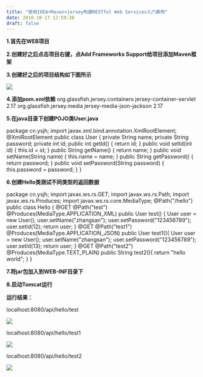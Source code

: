 ```yaml
---
title: "使用IDEA+Maven+jersey构建RESTful Web Services入门案例"
date: 2018-10-17 12:59:38
draft: false
---
```

**1.首先在WEB项目**

**2.创建好之后点击项目右键，点Add Frameworks Support给项目添加Maven框架**

**3.创建好之后的项目结构如下图所示**

![](https://img-blog.csdn.net/20181017124955617?watermark/2/text/aHR0cHM6Ly9ibG9nLmNzZG4ubmV0L3lzXzIzMDAxNA==/font/5a6L5L2T/fontsize/400/fill/I0JBQkFCMA==/dissolve/70)

**4.添加pom.xml依赖**
<dependencies> <dependency> <groupId>org.glassfish.jersey.containers</groupId> <artifactId>jersey-container-servlet</artifactId> <version>2.17</version> </dependency> <dependency> <groupId>org.glassfish.jersey.media</groupId> <artifactId>jersey-media-json-jackson</artifactId> <version>2.17</version> </dependency> </dependencies>

**5.在java目录下创建POJO类User.java**

package cn.ysjh; import javax.xml.bind.annotation.XmlRootElement; @XmlRootElement public class User { private String name; private String password; private int id; public int getId() { return id; } public void setId(int id) { this.id = id; } public String getName() { return name; } public void setName(String name) { this.name = name; } public String getPassword() { return password; } public void setPassword(String password) { this.password = password; } }

**6.创建Hello类测试不同类型的返回数据**

package cn.ysjh; import javax.ws.rs.GET; import javax.ws.rs.Path; import javax.ws.rs.Produces; import javax.ws.rs.core.MediaType; @Path("/hello") public class Hello { @GET @Path("test") @Produces(MediaType.APPLICATION_XML) public User test() { User user = new User(); user.setName("zhangsan"); user.setPassword("123456789"); user.setId(12); return user; } @GET @Path("test1") @Produces(MediaType.APPLICATION_JSON) public User test1(){ User user = new User(); user.setName("zhangsan"); user.setPassword("123456789"); user.setId(13); return user; } @GET @Path("test2") @Produces(MediaType.TEXT_PLAIN) public String test2(){ return "hello world"; } }

**7.将jar包加入到WEB-INF目录下**

**8.启动Tomcat运行**

**运行结果：**

localhost:8080/api/hello/test

![](https://img-blog.csdn.net/2018101712572173?watermark/2/text/aHR0cHM6Ly9ibG9nLmNzZG4ubmV0L3lzXzIzMDAxNA==/font/5a6L5L2T/fontsize/400/fill/I0JBQkFCMA==/dissolve/70)

localhost:8080/api/hello/test1

![](https://img-blog.csdn.net/20181017125800273?watermark/2/text/aHR0cHM6Ly9ibG9nLmNzZG4ubmV0L3lzXzIzMDAxNA==/font/5a6L5L2T/fontsize/400/fill/I0JBQkFCMA==/dissolve/70)

localhost:8080/api/hello/test2

![](https://img-blog.csdn.net/20181017125840196?watermark/2/text/aHR0cHM6Ly9ibG9nLmNzZG4ubmV0L3lzXzIzMDAxNA==/font/5a6L5L2T/fontsize/400/fill/I0JBQkFCMA==/dissolve/70)